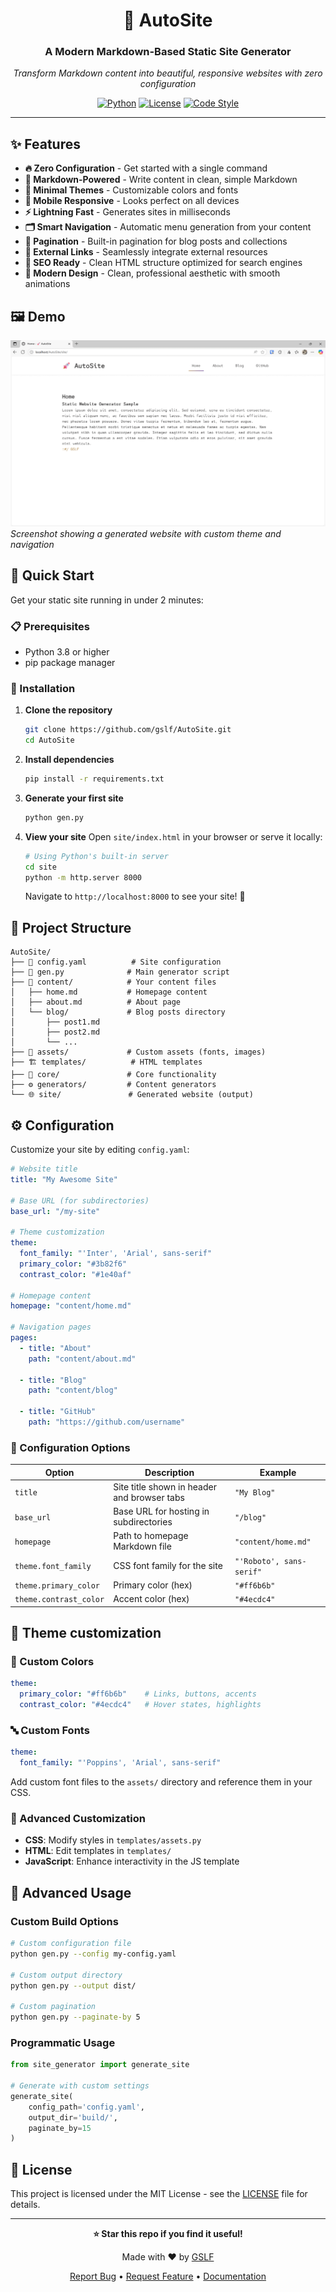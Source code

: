 <div align="center">

# 🚀 AutoSite

### A Modern Markdown-Based Static Site Generator

*Transform Markdown content into beautiful, responsive websites with zero configuration*

[![Python](https://img.shields.io/badge/Python-3.8%2B-blue.svg)](https://python.org)
[![License](https://img.shields.io/badge/License-MIT-green.svg)](LICENSE)
[![Code Style](https://img.shields.io/badge/Code%20Style-Black-black.svg)](https://github.com/psf/black)

---

</div>

## ✨ Features

- **🔥 Zero Configuration** - Get started with a single command
- **📝 Markdown-Powered** - Write content in clean, simple Markdown
- **🎨 Minimal Themes** - Customizable colors and fonts
- **📱 Mobile Responsive** - Looks perfect on all devices
- **⚡ Lightning Fast** - Generates sites in milliseconds
- **🗂️ Smart Navigation** - Automatic menu generation from your content
- **📄 Pagination** - Built-in pagination for blog posts and collections
- **🔗 External Links** - Seamlessly integrate external resources
- **🎯 SEO Ready** - Clean HTML structure optimized for search engines
- **🌙 Modern Design** - Clean, professional aesthetic with smooth animations

## 🖼️ Demo


![AutoSite Demo](assets/demo.gif)
*Screenshot showing a generated website with custom theme and navigation*

## 🚀 Quick Start

Get your static site running in under 2 minutes:

### 📋 Prerequisites

- Python 3.8 or higher
- pip package manager

### 🔧 Installation

1. **Clone the repository**
   ```bash
   git clone https://github.com/gslf/AutoSite.git
   cd AutoSite
   ```

2. **Install dependencies**
   ```bash
   pip install -r requirements.txt
   ```

3. **Generate your first site**
   ```bash
   python gen.py
   ```

4. **View your site**
   Open `site/index.html` in your browser or serve it locally:
   ```bash
   # Using Python's built-in server
   cd site
   python -m http.server 8000
   ```
   
   Navigate to `http://localhost:8000` to see your site! 🎉

## 📁 Project Structure

```
AutoSite/
├── 📄 config.yaml          # Site configuration
├── 🐍 gen.py              # Main generator script
├── 📝 content/            # Your content files
│   ├── home.md           # Homepage content
│   ├── about.md          # About page
│   └── blog/             # Blog posts directory
│       ├── post1.md
│       ├── post2.md
│       └── ...
├── 🎨 assets/             # Custom assets (fonts, images)
├── 🏗️ templates/          # HTML templates
├── 🔧 core/               # Core functionality
├── ⚙️ generators/         # Content generators
└── 🌐 site/               # Generated website (output)
```

## ⚙️ Configuration

Customize your site by editing `config.yaml`:

```yaml
# Website title
title: "My Awesome Site"

# Base URL (for subdirectories)
base_url: "/my-site"

# Theme customization
theme:
  font_family: "'Inter', 'Arial', sans-serif"
  primary_color: "#3b82f6"
  contrast_color: "#1e40af"

# Homepage content
homepage: "content/home.md"

# Navigation pages
pages:
  - title: "About"
    path: "content/about.md"
  
  - title: "Blog"
    path: "content/blog"
  
  - title: "GitHub"
    path: "https://github.com/username"
```

### 🎯 Configuration Options

| Option | Description | Example |
|--------|-------------|---------|
| `title` | Site title shown in header and browser tabs | `"My Blog"` |
| `base_url` | Base URL for hosting in subdirectories | `"/blog"` |
| `homepage` | Path to homepage Markdown file | `"content/home.md"` |
| `theme.font_family` | CSS font family for the site | `"'Roboto', sans-serif"` |
| `theme.primary_color` | Primary color (hex) | `"#ff6b6b"` |
| `theme.contrast_color` | Accent color (hex) | `"#4ecdc4"` |


## 🎨 Theme customization


### 🎨 Custom Colors

```yaml
theme:
  primary_color: "#ff6b6b"    # Links, buttons, accents
  contrast_color: "#4ecdc4"   # Hover states, highlights
```

### 🔤 Custom Fonts

```yaml
theme:
  font_family: "'Poppins', 'Arial', sans-serif"
```

Add custom font files to the `assets/` directory and reference them in your CSS.

### 🎯 Advanced Customization

- **CSS**: Modify styles in `templates/assets.py`
- **HTML**: Edit templates in `templates/`
- **JavaScript**: Enhance interactivity in the JS template

## 🔧 Advanced Usage

### Custom Build Options

```bash
# Custom configuration file
python gen.py --config my-config.yaml

# Custom output directory
python gen.py --output dist/

# Custom pagination
python gen.py --paginate-by 5
```

### Programmatic Usage

```python
from site_generator import generate_site

# Generate with custom settings
generate_site(
    config_path='config.yaml',
    output_dir='build/',
    paginate_by=15
)
```


## 📄 License

This project is licensed under the MIT License - see the [LICENSE](LICENSE) file for details.


---

<div align="center">

**⭐ Star this repo if you find it useful!**

Made with ❤️ by [GSLF](https://gslf.it)

[Report Bug](https://github.com/gslf/AutoSite/issues) • [Request Feature](https://github.com/gslf/AutoSite/issues) • [Documentation](https://github.com/gslf/AutoSite/wiki)

</div>